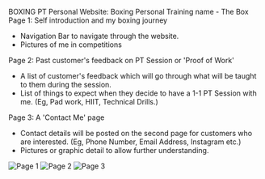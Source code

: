 BOXING PT
Personal Website: Boxing Personal Training name - The Box
Page 1: Self introduction and my boxing journey
- Navigation Bar to navigate through the website.
- Pictures of me in competitions

Page 2: Past customer's feedback on PT Session or 'Proof of Work'
- A list of customer's feedback which will go through what will be taught to them during the session.
- List of things to expect when they decide to have a 1-1 PT Session with me. (Eg, Pad work, HIIT, Technical Drills.)

Page 3: A 'Contact Me' page
- Contact details will be posted on the second page for customers who are interested. (Eg, Phone Number, Email Address, Instagram etc.)
- Pictures or graphic detail to allow further understanding.

![Page 1](https://user-images.githubusercontent.com/85924576/202905648-9f861086-b0d3-4716-8c00-90a8f0eaf8ad.PNG)
![Page 2](https://user-images.githubusercontent.com/85924576/202905650-3798fcd1-7e80-488c-98de-118afa7f4028.PNG)
![Page 3](https://user-images.githubusercontent.com/85924576/202905652-49288886-f475-4ac0-b81b-81317b6a65f6.PNG)
